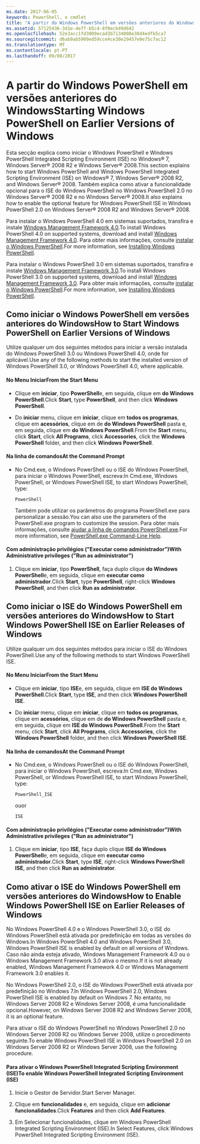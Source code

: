 ```yaml
---
ms.date: 2017-06-05
keywords: PowerShell, o cmdlet
title: "A partir do Windows PowerShell em versões anteriores do Windows"
ms.assetid: 57125436-3d1e-4e7f-b5c4-8f0ecb49d642
ms.openlocfilehash: 52e3acc1fd3009ecad3b7134008e38d4edfb5ca7
ms.sourcegitcommit: d6ab9ab5909ed59cce4ce30e29457e0e75c7ac12
ms.translationtype: MT
ms.contentlocale: pt-PT
ms.lasthandoff: 09/08/2017
---
```

# <a name="starting-windows-powershell-on-earlier-versions-of-windows"></a><span data-ttu-id="62c2c-103">A partir do Windows PowerShell em versões anteriores do Windows</span><span class="sxs-lookup"><span data-stu-id="62c2c-103">Starting Windows PowerShell on Earlier Versions of Windows</span></span>
<span data-ttu-id="62c2c-104">Esta secção explica como iniciar o Windows PowerShell e Windows PowerShell Integrated Scripting Environment (ISE) no Windows® 7, Windows Server® 2008 R2 e Windows Server® 2008.</span><span class="sxs-lookup"><span data-stu-id="62c2c-104">This section explains how to start Windows PowerShell and Windows PowerShell Integrated Scripting Environment (ISE) on Windows® 7, Windows Server® 2008 R2, and Windows Server® 2008.</span></span> <span data-ttu-id="62c2c-105">Também explica como ativar a funcionalidade opcional para o ISE do Windows PowerShell no Windows PowerShell 2.0 no Windows Server® 2008 R2 e no Windows Server® 2008.</span><span class="sxs-lookup"><span data-stu-id="62c2c-105">It also explains how to enable the optional feature for Windows PowerShell ISE in Windows PowerShell 2.0 on Windows Server® 2008 R2 and Windows Server® 2008.</span></span>

<span data-ttu-id="62c2c-106">Para instalar o Windows PowerShell 4.0 em sistemas suportados, transfira e instale [Windows Management Framework 4.0](http://go.microsoft.com/fwlink/?LinkID=293881).</span><span class="sxs-lookup"><span data-stu-id="62c2c-106">To install Windows PowerShell 4.0 on supported systems, download and install [Windows Management Framework 4.0](http://go.microsoft.com/fwlink/?LinkID=293881).</span></span> <span data-ttu-id="62c2c-107">Para obter mais informações, consulte [instalar o Windows PowerShell](Installing-Windows-PowerShell.md).</span><span class="sxs-lookup"><span data-stu-id="62c2c-107">For more information, see [Installing Windows PowerShell](Installing-Windows-PowerShell.md).</span></span>

<span data-ttu-id="62c2c-108">Para instalar o Windows PowerShell 3.0 em sistemas suportados, transfira e instale [Windows Management Framework 3.0](http://go.microsoft.com/fwlink/?LinkID=240290).</span><span class="sxs-lookup"><span data-stu-id="62c2c-108">To install Windows PowerShell 3.0 on supported systems, download and install [Windows Management Framework 3.0](http://go.microsoft.com/fwlink/?LinkID=240290).</span></span> <span data-ttu-id="62c2c-109">Para obter mais informações, consulte [instalar o Windows PowerShell](Installing-Windows-PowerShell.md).</span><span class="sxs-lookup"><span data-stu-id="62c2c-109">For more information, see [Installing Windows PowerShell](Installing-Windows-PowerShell.md).</span></span>

## <a name="how-to-start-windows-powershell-on-earlier-versions-of-windows"></a><span data-ttu-id="62c2c-110">Como iniciar o Windows PowerShell em versões anteriores do Windows</span><span class="sxs-lookup"><span data-stu-id="62c2c-110">How to Start Windows PowerShell on Earlier Versions of Windows</span></span>
<span data-ttu-id="62c2c-111">Utilize qualquer um dos seguintes métodos para iniciar a versão instalada do Windows PowerShell 3.0 ou Windows PowerShell 4.0, onde for aplicável.</span><span class="sxs-lookup"><span data-stu-id="62c2c-111">Use any of the following methods to start the installed version of Windows PowerShell 3.0, or Windows PowerShell 4.0, where applicable.</span></span>

#### <a name="from-the-start-menu"></a><span data-ttu-id="62c2c-112">No Menu Iniciar</span><span class="sxs-lookup"><span data-stu-id="62c2c-112">From the Start Menu</span></span>

- <span data-ttu-id="62c2c-113">Clique em **iniciar**, tipo **PowerShell**e, em seguida, clique em **do Windows PowerShell**.</span><span class="sxs-lookup"><span data-stu-id="62c2c-113">Click **Start**, type **PowerShell**, and then click **Windows PowerShell**.</span></span>

- <span data-ttu-id="62c2c-114">Do **iniciar** menu, clique em **iniciar**, clique em **todos os programas**, clique em **acessórios**, clique em de **do Windows PowerShell**  pasta e, em seguida, clique em **do Windows PowerShell**.</span><span class="sxs-lookup"><span data-stu-id="62c2c-114">From the **Start** menu, click **Start**, click **All Programs**, click **Accessories**, click the **Windows PowerShell** folder, and then click **Windows PowerShell**.</span></span>

#### <a name="at-the-command-prompt"></a><span data-ttu-id="62c2c-115">Na linha de comandos</span><span class="sxs-lookup"><span data-stu-id="62c2c-115">At the Command Prompt</span></span>

- <span data-ttu-id="62c2c-116">No Cmd.exe, o Windows PowerShell ou o ISE do Windows PowerShell, para iniciar o Windows PowerShell, escreva:</span><span class="sxs-lookup"><span data-stu-id="62c2c-116">In Cmd.exe, Windows PowerShell, or Windows PowerShell ISE, to start Windows PowerShell, type:</span></span>

    ```
    PowerShell
    ```

    <span data-ttu-id="62c2c-117">Também pode utilizar os parâmetros do programa PowerShell.exe para personalizar a sessão.</span><span class="sxs-lookup"><span data-stu-id="62c2c-117">You can also use the parameters of the PowerShell.exe program to customize the session.</span></span> <span data-ttu-id="62c2c-118">Para obter mais informações, consulte [ajudar a linha de comandos PowerShell.exe](../core-powershell/console/PowerShell.exe-Command-Line-Help.md).</span><span class="sxs-lookup"><span data-stu-id="62c2c-118">For more information, see [PowerShell.exe Command-Line Help](../core-powershell/console/PowerShell.exe-Command-Line-Help.md).</span></span>

#### <a name="with-administrative-privileges-run-as-administrator"></a><span data-ttu-id="62c2c-119">Com administração privilégios ("Executar como administrador")</span><span class="sxs-lookup"><span data-stu-id="62c2c-119">With Administrative privileges ("Run as administrator")</span></span>

1. <span data-ttu-id="62c2c-120">Clique em **iniciar**, tipo **PowerShell**, faça duplo clique **do Windows PowerShell**e, em seguida, clique em **executar como administrador**.</span><span class="sxs-lookup"><span data-stu-id="62c2c-120">Click **Start**, type **PowerShell**, right-click **Windows PowerShell**, and then click **Run as administrator**.</span></span>

## <a name="how-to-start-windows-powershell-ise-on-earlier-releases-of-windows"></a><span data-ttu-id="62c2c-121">Como iniciar o ISE do Windows PowerShell em versões anteriores do Windows</span><span class="sxs-lookup"><span data-stu-id="62c2c-121">How to Start Windows PowerShell ISE on Earlier Releases of Windows</span></span>
<span data-ttu-id="62c2c-122">Utilize qualquer um dos seguintes métodos para iniciar o ISE do Windows PowerShell.</span><span class="sxs-lookup"><span data-stu-id="62c2c-122">Use any of the following methods to start Windows PowerShell ISE.</span></span>

#### <a name="from-the-start-menu"></a><span data-ttu-id="62c2c-123">No Menu Iniciar</span><span class="sxs-lookup"><span data-stu-id="62c2c-123">From the Start Menu</span></span>

- <span data-ttu-id="62c2c-124">Clique em **iniciar**, tipo **ISE**e, em seguida, clique em **ISE do Windows PowerShell**.</span><span class="sxs-lookup"><span data-stu-id="62c2c-124">Click **Start**, type **ISE**, and then click **Windows PowerShell ISE**.</span></span>

- <span data-ttu-id="62c2c-125">Do **iniciar** menu, clique em **iniciar**, clique em **todos os programas**, clique em **acessórios**, clique em de **do Windows PowerShell**  pasta e, em seguida, clique em **ISE do Windows PowerShell**.</span><span class="sxs-lookup"><span data-stu-id="62c2c-125">From the **Start** menu, click **Start**, click **All Programs**, click **Accessories**, click the **Windows PowerShell** folder, and then click **Windows PowerShell ISE**.</span></span>

#### <a name="at-the-command-prompt"></a><span data-ttu-id="62c2c-126">Na linha de comandos</span><span class="sxs-lookup"><span data-stu-id="62c2c-126">At the Command Prompt</span></span>

- <span data-ttu-id="62c2c-127">No Cmd.exe, o Windows PowerShell ou o ISE do Windows PowerShell, para iniciar o Windows PowerShell, escreva:</span><span class="sxs-lookup"><span data-stu-id="62c2c-127">In Cmd.exe, Windows PowerShell, or Windows PowerShell ISE, to start Windows PowerShell, type:</span></span>

    ```
    PowerShell_ISE
    ```

    <span data-ttu-id="62c2c-128">ou</span><span class="sxs-lookup"><span data-stu-id="62c2c-128">or</span></span>

    ```
    ISE
    ```

#### <a name="with-administrative-privileges-run-as-administrator"></a><span data-ttu-id="62c2c-129">Com administração privilégios ("Executar como administrador")</span><span class="sxs-lookup"><span data-stu-id="62c2c-129">With Administrative privileges ("Run as administrator")</span></span>

1. <span data-ttu-id="62c2c-130">Clique em **iniciar**, tipo **ISE**, faça duplo clique **ISE do Windows PowerShell**e, em seguida, clique em **executar como administrador**.</span><span class="sxs-lookup"><span data-stu-id="62c2c-130">Click **Start**, type **ISE**, right-click **Windows PowerShell ISE**, and then click **Run as administrator**.</span></span>

## <a name="how-to-enable-windows-powershell-ise-on-earlier-releases-of-windows"></a><span data-ttu-id="62c2c-131">Como ativar o ISE do Windows PowerShell em versões anteriores do Windows</span><span class="sxs-lookup"><span data-stu-id="62c2c-131">How to Enable Windows PowerShell ISE on Earlier Releases of Windows</span></span>
<span data-ttu-id="62c2c-132">No Windows PowerShell 4.0 e o Windows PowerShell 3.0, o ISE do Windows PowerShell está ativada por predefinição em todas as versões do Windows.</span><span class="sxs-lookup"><span data-stu-id="62c2c-132">In Windows PowerShell 4.0 and Windows PowerShell 3.0, Windows PowerShell ISE is enabled by default on all versions of Windows.</span></span> <span data-ttu-id="62c2c-133">Caso não ainda esteja ativado, Windows Management Framework 4.0 ou o Windows Management Framework 3.0 ativa o mesmo.</span><span class="sxs-lookup"><span data-stu-id="62c2c-133">If it is not already enabled, Windows Management Framework 4.0 or Windows Management Framework 3.0 enables it.</span></span>

<span data-ttu-id="62c2c-134">No Windows PowerShell 2.0, o ISE do Windows PowerShell está ativada por predefinição no Windows 7.</span><span class="sxs-lookup"><span data-stu-id="62c2c-134">In Windows PowerShell 2.0, Windows PowerShell ISE is enabled by default on Windows 7.</span></span> <span data-ttu-id="62c2c-135">No entanto, no Windows Server 2008 R2 e Windows Server 2008, é uma funcionalidade opcional.</span><span class="sxs-lookup"><span data-stu-id="62c2c-135">However, on Windows Server 2008 R2 and Windows Server 2008, it is an optional feature.</span></span>

<span data-ttu-id="62c2c-136">Para ativar o ISE do Windows PowerShell no Windows PowerShell 2.0 no Windows Server 2008 R2 ou Windows Server 2008, utilize o procedimento seguinte.</span><span class="sxs-lookup"><span data-stu-id="62c2c-136">To enable Windows PowerShell ISE in Windows PowerShell 2.0 on Windows Server 2008 R2 or Windows Server 2008, use the following procedure.</span></span>

#### <a name="to-enable-windows-powershell-integrated-scripting-environment-ise"></a><span data-ttu-id="62c2c-137">Para ativar o Windows PowerShell Integrated Scripting Environment (ISE)</span><span class="sxs-lookup"><span data-stu-id="62c2c-137">To enable Windows PowerShell Integrated Scripting Environment (ISE)</span></span>

1. <span data-ttu-id="62c2c-138">Inicie o Gestor de Servidor.</span><span class="sxs-lookup"><span data-stu-id="62c2c-138">Start Server Manager.</span></span>

2. <span data-ttu-id="62c2c-139">Clique em **funcionalidades** e, em seguida, clique em **adicionar funcionalidades**.</span><span class="sxs-lookup"><span data-stu-id="62c2c-139">Click **Features** and then click **Add Features**.</span></span>

3. <span data-ttu-id="62c2c-140">Em Selecionar funcionalidades, clique em Windows PowerShell Integrated Scripting Environment (ISE).</span><span class="sxs-lookup"><span data-stu-id="62c2c-140">In Select Features, click Windows PowerShell Integrated Scripting Environment (ISE).</span></span>

